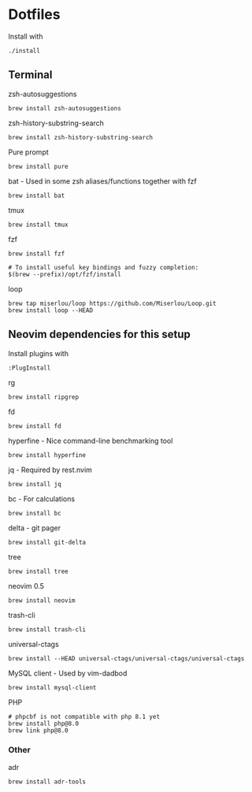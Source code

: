 # Dotfiles

Install with

	./install

## Terminal

zsh-autosuggestions

	brew install zsh-autosuggestions

zsh-history-substring-search

	brew install zsh-history-substring-search

Pure prompt

	brew install pure

bat - Used in some zsh aliases/functions together with fzf

	brew install bat

tmux

	brew install tmux

fzf

	brew install fzf

	# To install useful key bindings and fuzzy completion:
	$(brew --prefix)/opt/fzf/install

loop

	brew tap miserlou/loop https://github.com/Miserlou/Loop.git
	brew install loop --HEAD

## Neovim dependencies for this setup

Install plugins with

	:PlugInstall

rg

	brew install ripgrep

fd

	brew install fd

hyperfine - Nice command-line benchmarking tool

	brew install hyperfine

jq - Required by rest.nvim

	brew install jq

bc - For calculations

	brew install bc

delta - git pager

	brew install git-delta

tree

	brew install tree

neovim 0.5

	brew install neovim

trash-cli

	brew install trash-cli

universal-ctags

	brew install --HEAD universal-ctags/universal-ctags/universal-ctags

MySQL client - Used by vim-dadbod

	brew install mysql-client

PHP

	# phpcbf is not compatible with php 8.1 yet
	brew install php@8.0
	brew link php@8.0

### Other

adr

	brew install adr-tools
